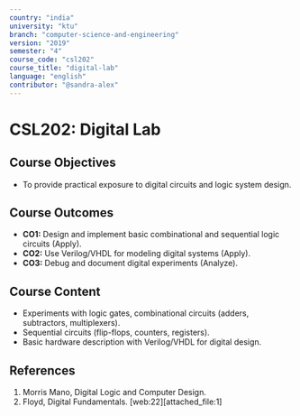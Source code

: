```yaml
---
country: "india"
university: "ktu"
branch: "computer-science-and-engineering"
version: "2019"
semester: "4"
course_code: "csl202"
course_title: "digital-lab"
language: "english"
contributor: "@sandra-alex"
---
```


# CSL202: Digital Lab

## Course Objectives
* To provide practical exposure to digital circuits and logic system design.

## Course Outcomes
* **CO1:** Design and implement basic combinational and sequential logic circuits (Apply).
* **CO2:** Use Verilog/VHDL for modeling digital systems (Apply).
* **CO3:** Debug and document digital experiments (Analyze).

## Course Content

* Experiments with logic gates, combinational circuits (adders, subtractors, multiplexers).
* Sequential circuits (flip-flops, counters, registers).
* Basic hardware description with Verilog/VHDL for digital design.

## References
1. Morris Mano, Digital Logic and Computer Design.
2. Floyd, Digital Fundamentals.
[web:22][attached_file:1]
